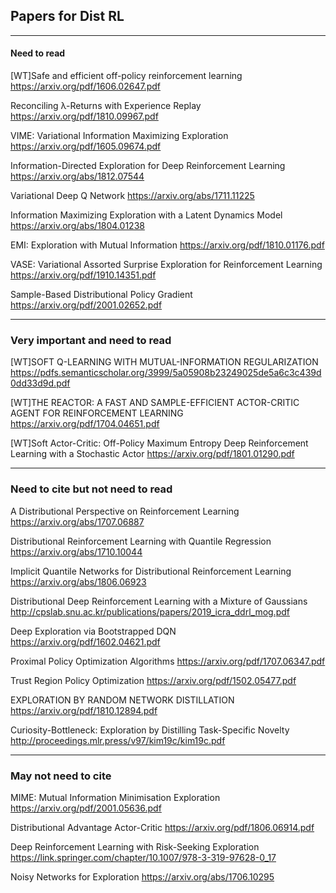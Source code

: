 ## Papers for Dist RL
---
#### Need to read

[WT]Safe and efficient off-policy reinforcement learning
https://arxiv.org/pdf/1606.02647.pdf

Reconciling λ-Returns with Experience Replay
https://arxiv.org/pdf/1810.09967.pdf

VIME: Variational Information Maximizing Exploration
https://arxiv.org/pdf/1605.09674.pdf

Information-Directed Exploration for Deep Reinforcement Learning
https://arxiv.org/abs/1812.07544

Variational Deep Q Network
https://arxiv.org/abs/1711.11225

Information Maximizing Exploration with a Latent Dynamics Model
https://arxiv.org/abs/1804.01238

EMI: Exploration with Mutual Information
https://arxiv.org/pdf/1810.01176.pdf

VASE: Variational Assorted Surprise Exploration for Reinforcement Learning
https://arxiv.org/pdf/1910.14351.pdf

Sample-Based Distributional Policy Gradient
https://arxiv.org/pdf/2001.02652.pdf

---
### Very important and need to read
[WT]SOFT Q-LEARNING WITH MUTUAL-INFORMATION REGULARIZATION
https://pdfs.semanticscholar.org/3999/5a05908b23249025de5a6c3c439d0dd33d9d.pdf

[WT]THE REACTOR: A FAST AND SAMPLE-EFFICIENT ACTOR-CRITIC AGENT FOR REINFORCEMENT LEARNING
https://arxiv.org/pdf/1704.04651.pdf

[WT]Soft Actor-Critic: Off-Policy Maximum Entropy Deep Reinforcement Learning with a Stochastic Actor
https://arxiv.org/pdf/1801.01290.pdf

---
### Need to cite but not need to read

A Distributional Perspective on Reinforcement Learning
https://arxiv.org/abs/1707.06887

Distributional Reinforcement Learning with Quantile Regression
https://arxiv.org/abs/1710.10044

Implicit Quantile Networks for Distributional Reinforcement Learning
https://arxiv.org/abs/1806.06923

Distributional Deep Reinforcement Learning with a Mixture of Gaussians
http://cpslab.snu.ac.kr/publications/papers/2019_icra_ddrl_mog.pdf

Deep Exploration via Bootstrapped DQN
https://arxiv.org/pdf/1602.04621.pdf

Proximal Policy Optimization Algorithms
https://arxiv.org/pdf/1707.06347.pdf

Trust Region Policy Optimization
https://arxiv.org/pdf/1502.05477.pdf

EXPLORATION BY RANDOM NETWORK DISTILLATION
https://arxiv.org/pdf/1810.12894.pdf

Curiosity-Bottleneck: Exploration by Distilling Task-Specific Novelty
http://proceedings.mlr.press/v97/kim19c/kim19c.pdf

---
### May not need to cite

MIME: Mutual Information Minimisation Exploration
https://arxiv.org/pdf/2001.05636.pdf

Distributional Advantage Actor-Critic
https://arxiv.org/pdf/1806.06914.pdf

Deep Reinforcement Learning with Risk-Seeking Exploration
https://link.springer.com/chapter/10.1007/978-3-319-97628-0_17

Noisy Networks for Exploration
https://arxiv.org/abs/1706.10295

